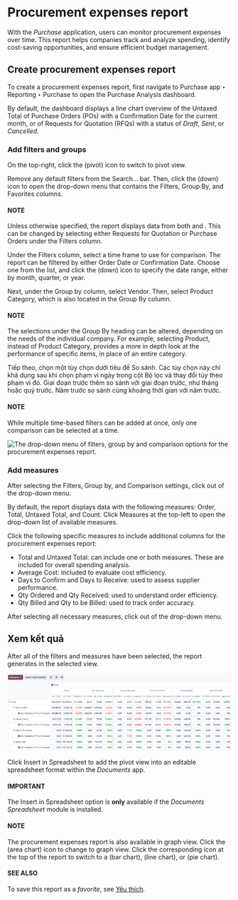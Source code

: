 # Procurement expenses report

With the *Purchase* application, users can monitor procurement expenses over time. This report helps
companies track and analyze spending, identify cost-saving opportunities, and ensure efficient
budget management.

## Create procurement expenses report

To create a procurement expenses report, first navigate to Purchase app ‣ Reporting ‣ Purchase to
open the Purchase Analysis dashboard.

By default, the dashboard displays a line chart overview of the Untaxed Total of
Purchase Orders (POs) with a Confirmation Date for the current month, or of
Requests for Quotation (RFQs) with a status of *Draft*, *Sent*, or *Cancelled*.

### Add filters and groups

On the top-right, click the <i class="oi oi-view-pivot"></i> (pivot) icon to switch to pivot view.

Remove any default filters from the Search... bar. Then, click the <i class="fa fa-caret-down"></i> (down) icon to open the
drop-down menu that contains the Filters, Group By, and
Favorites columns.

#### NOTE
Unless otherwise specified, the report displays data from both  and . This can be
changed by selecting either Requests for Quotation or Purchase Orders
under the Filters column.

Under the Filters column, select a time frame to use for comparison. The report can be
filtered by either Order Date or Confirmation Date. Choose one from the
list, and click the <i class="fa fa-caret-down"></i> (down) icon to specify the date range, either by month, quarter, or year.

Next, under the Group by column, select Vendor. Then, select
Product Category, which is also located in the Group By column.

#### NOTE
The selections under the Group By heading can be altered, depending on the needs of
the individual company. For example, selecting Product, instead of Product
Category, provides a more in depth look at the performance of specific items, in place of an
entire category.

Tiếp theo, chọn một tùy chọn dưới tiêu đề So sánh. Các tùy chọn này chỉ khả dụng sau khi chọn phạm vi ngày trong cột Bộ lọc và thay đổi tùy theo phạm vi đó. Giai đoạn trước thêm so sánh với giai đoạn trước, như tháng hoặc quý trước. Năm trước so sánh cùng khoảng thời gian với năm trước.

#### NOTE
While multiple time-based filters can be added at once, only one comparison can be selected at a
time.

![The drop-down menu of filters, group by and comparison options for the procurement expenses
report.](../../../../_images/filters-groups.png)

### Add measures

After selecting the Filters, Group by, and Comparison settings,
click out of the drop-down menu.

By default, the report displays data with the following measures: Order,
Total, Untaxed Total, and Count. Click Measures at
the top-left to open the drop-down list of available measures.

Click the following specific measures to include additional columns for the procurement expenses
report:

- Total and Untaxed Total: can include one or both measures. These are
  included for overall spending analysis.
- Average Cost: included to evaluate cost efficiency.
- Days to Confirm and Days to Receive: used to assess supplier performance.
- Qty Ordered and Qty Received: used to understand order efficiency.
- Qty Billed and Qty to be Billed: used to track order accuracy.

After selecting all necessary measures, click out of the drop-down menu.

<a id="purchase-view-results"></a>

## Xem kết quả

After all of the filters and measures have been selected, the report generates in the selected view.

![A sample version of the procurement expenses report.](../../../../_images/sample-per-report.png)

Click Insert in Spreadsheet to add the pivot view into an editable spreadsheet format
within the *Documents* app.

#### IMPORTANT
The Insert in Spreadsheet option is **only** available if the *Documents Spreadsheet*
module is installed.

#### NOTE
The procurement expenses report is also available in graph view. Click the <i class="fa fa-area-chart"></i> (area
chart) icon to change to graph view. Click the corresponding icon at the top of the report to
switch to a <i class="fa fa-bar-chart"></i> (bar chart), <i class="fa fa-line-chart"></i> (line
chart), or <i class="fa fa-pie-chart"></i> (pie chart).

#### SEE ALSO
To save this report as a *favorite*, see [Yêu thích](../../../essentials/search.md#search-favorites).
